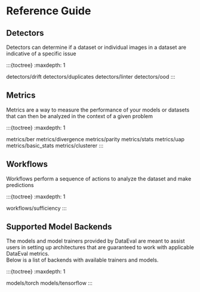 Reference Guide
===============

Detectors
---------

Detectors can determine if a dataset or individual images in a dataset are indicative of a specific issue

:::{toctree}
:maxdepth: 1

detectors/drift
detectors/duplicates
detectors/linter
detectors/ood
:::

Metrics
-------

Metrics are a way to measure the performance of your models or datasets that can then be analyzed in the context of a given problem

:::{toctree}
:maxdepth: 1

metrics/ber
metrics/divergence
metrics/parity
metrics/stats
metrics/uap
metrics/basic_stats
metrics/clusterer
:::

Workflows
-------

Workflows perform a sequence of actions to analyze the dataset and make predictions

:::{toctree}
:maxdepth: 1

workflows/sufficiency
:::

Supported Model Backends
------------------------

The models and model trainers provided by DataEval are meant to assist users in setting up architectures that are guaranteed to work with applicable DataEval metrics. \
Below is a list of backends with available trainers and models. 

:::{toctree}
:maxdepth: 1

models/torch
models/tensorflow
:::